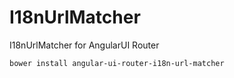 I18nUrlMatcher
==============

I18nUrlMatcher for AngularUI Router

```
bower install angular-ui-router-i18n-url-matcher
```
